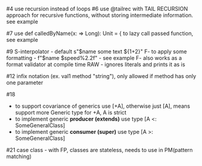 #4 
use recursion instead of loops
#6
use @tailrec with TAIL RECURSION approach for recursive functions, without storing intermediate information. see example

#7
use def calledByName(x: => Long): Unit = { to lazy call passed function, see example 

#9
S-interpolator - default s"$name some text ${1+2}"
F- to apply some formatting - f"$name $speed%2.2f" - see example
F- also works as a format validator at compile time
RAW - ignores literals and prints it as is

#12
infix notation (ex. val1 method "string"), only allowed if method has only one parameter

#18
* to support covariance of generics use [+A], otherwise just [A], means support more Generic type for +A, A is strict
* to implement generic **producer (extends)** use type [A <: SomeGeneralClass]
* to implement generic **consumer (super)** use type [A >: SomeGeneralClass]

#21
case class - with FP, classes are stateless, needs to use in PM(pattern matching)






